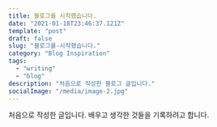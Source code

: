 ```yaml
---
title: 블로그를 시작했습니다.
date: "2021-01-18T23:46:37.121Z"
template: "post"
draft: false
slug: "블로그를-시작했습니다."
category: "Blog Inspiration"
tags:
  - "writing"
  - "blog"
description: "처음으로 작성한 블로그 글입니다."
socialImage: "/media/image-2.jpg"
--- 
```


처음으로 작성한 글입니다. 배우고 생각한 것들을 기록하려고 합니다.